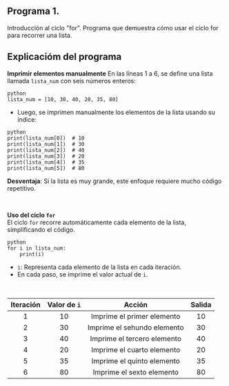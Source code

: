 ## Programa 1.
Introducción al ciclo "for".
Programa que demuestra cómo usar el ciclo for para recorrer una lista.

## Explicacióm del programa <br/>
__Imprimir elementos manualmente__
En las líneas 1 a 6, se define una lista llamada `lista_num` con seis números enteros:
```
python
lista_num = [10, 30, 40, 20, 35, 80]
```
* Luego, se imprimen manualmente los elementos de la lista usando su índice:
```
python
print(lista_num[0])  # 10
print(lista_num[1])  # 30
print(lista_num[2])  # 40
print(lista_num[3])  # 20
print(lista_num[4])  # 35
print(lista_num[5])  # 80
```
__Desventaja__: Si la lista es muy grande, este enfoque requiere mucho código repetitivo.

<br/>

__Uso del ciclo `for`__ <br/>
El ciclo `for` recorre automáticamente cada elemento de la lista, simplificando el código.
```
python
for i in lista_num:
    print(i)
```
* `i`: Representa cada elemento de la lista en cada iteración.
* En cada paso, se imprime el valor actual de `i`.


<br/>


| Iteración  | Valor de `i`   | Acción                            | Salida |
| :--------: | :------------: | :-----------------------------:   | :----: |
| 1          | 10             | 	Imprime el primer elemento    | 10     |
| 2          | 30             | 	Imprime el sehundo elemento   | 30     |
| 3          | 40             | 	Imprime el tercero elemento   | 40     |
| 4          | 20             | 	Imprime el cuarto elemento    | 20     |
| 5          | 35             | 	Imprime el quinto elemento    | 35     |
| 6          | 80             | 	Imprime el sexto elemento     | 80     |
